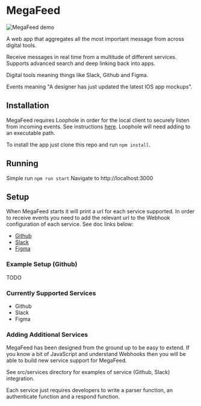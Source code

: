 # MegaFeed

![MegaFeed demo](https://gcdn.pbrd.co/images/dHvc2dMBjMXe.gif)

A web app that aggregates all the most important message from across digital tools.

Receive messages in real time from a multitude of different services. Supports advanced search and deep linking back into apps.

Digital tools meaning things like Slack, Github and Figma.

Events meaning "A designer has just updated the latest IOS app mockups".

## Installation

MegaFeed requires Loophole in order for the local client to securely listen from incoming events. See instructions [here](https://loophole.cloud/download). Loophole will need adding to an executable path.

To install the app just clone this repo and run `npm install`.

## Running

Simple run `npm run start`
Navigate to http://localhost:3000

## Setup

When MegaFeed starts it will print a url for each service supported. In order to receive events you need to add the relevant url to the Webhook configuration of each service. See doc links below:

- [Github](https://docs.github.com/en/developers/webhooks-and-events/webhooks/creating-webhooks#setting-up-a-webhook)
- [Slack](https://api.slack.com/apis/connections/events-api#the-events-api__subscribing-to-event-types)
- [Figma](https://www.figma.com/developers/api#webhooks-v2-post-endpoint)

### Example Setup (Github)

TODO

### Currently Supported Services

- Github
- Slack
- Figma

### Adding Additional Services

MegaFeed has been designed from the ground up to be easy to extend.
If you know a bit of JavaScript and understand Webhooks then you will be able to build new service support for MegaFeed.

See src/services directory for examples of service (Github, Slack) integration.

Each service just requires developers to write a parser function, an authenticate function and a respond function.
